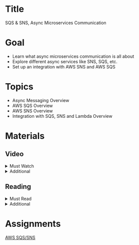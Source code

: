 # Title

SQS & SNS, Async Microservices Communication

# Goal

- Learn what async microservices communication is all about
- Explore different async services like SNS, SQS, etc.
- Set up an integration with AWS SNS and AWS SQS

# Topics

- Async Messaging Overview
- AWS SQS Overview
- AWS SNS Overview
- Integration with SQS, SNS and Lambda Overview

# Materials

## Video

<details>
  <summary>Must Watch</summary>

  The following content provides enough info to complete the task.

  <blockquote>

  <details>
    <summary>In English</summary>

   <blockquote>

   - [TBD](https://videoportal.epam.com/), ~0 mins
   </blockquote>
  </details>

  <details>
    <summary>In Russian</summary>

   <blockquote>

   - [RU Message Queue Intoduction](https://videoportal.epam.com/video/VKQwJWkXoMG6yEL3J1EW), ~11 mins
   - [RU SQS Intoduction](https://videoportal.epam.com/video/Vr9Q7zyL5l9KA4KmJMpG), ~11 mins
   - [RU Basic Practice (manual integration)](https://videoportal.epam.com/video/MRwdYoVdZ9pEN09Da3bL), ~18 mins
   - [RU Practice (Using Serverless framework)](https://videoportal.epam.com/video/zXWOJMd35Dj9NgnLYnDv), ~29 mins
   - [RU Homework](https://videoportal.epam.com/video/Vr9Q7zyL5lMAWMV8JMpG), ~6 mins
   </blockquote>
  </details>

  </blockquote>

</details>

<details>
  <summary>Additional</summary>

  The following content provides more info for further studies.

  <blockquote>

  - [AWS SQS Overview](https://www.youtube.com/watch?v=CyYZ3adwboc), ~29 mins
  - [AWS SNS Overview](https://www.youtube.com/watch?v=bktTomENEX8), ~17 mins
  - [SNS vs SQS Comparison](https://www.youtube.com/watch?v=mXk0MNjlO7A), ~11 mins
  - [AWS SQS to Lambda Hands-On Tutorial](https://www.youtube.com/watch?v=JJQrVBRzlPg), ~30 mins
  - [Choosing the Right Messaging Service for Your Distributed App](https://www.youtube.com/watch?v=4-JmX6MIDDI), ~53 mins
  - [Build High-Throughput, Bursty Data Apps with Amazon SQS, SNS, & Lambda](https://www.youtube.com/watch?v=YwHxvKhBQ_g), ~55 mins
  </blockquote>

</details>

## Reading

<details>
  <summary>Must Read</summary>

  The following content provides enough info to complete the task.

  <blockquote>

  - [What is Amazon SNS](https://docs.aws.amazon.com/sns/latest/dg/welcome.html)
  - [Getting started with Amazon SNS](https://docs.aws.amazon.com/sns/latest/dg/sns-getting-started.html)
  - [Common Amazon SNS scenarios](https://docs.aws.amazon.com/sns/latest/dg/sns-common-scenarios.html)
  - [AWS SNS FAQs](https://aws.amazon.com/sns/faqs/)
  - [What is Amazon SQS](https://docs.aws.amazon.com/AWSSimpleQueueService/latest/SQSDeveloperGuide/welcome.html)
  - [Getting started with Amazon SQS](https://docs.aws.amazon.com/AWSSimpleQueueService/latest/SQSDeveloperGuide/sqs-getting-started.html)
  </blockquote>

</details>

<details>
  <summary>Additional</summary>

  The following content provides more info for further studies.

  <blockquote>

  - [Basic Amazon SQS architecture](https://docs.aws.amazon.com/AWSSimpleQueueService/latest/SQSDeveloperGuide/sqs-basic-architecture.html)
  - [AWS SQS FAQs](https://aws.amazon.com/sqs/faqs/)
  - [Configuring a queue to trigger an AWS Lambda function](https://docs.aws.amazon.com/AWSSimpleQueueService/latest/SQSDeveloperGuide/sqs-configure-lambda-function-trigger.html)
  - [Using Amazon SNS for application-to-person (A2P) messaging](https://docs.aws.amazon.com/sns/latest/dg/sns-user-notifications.html)
  - [Serverless Framework: SQS](https://www.serverless.com/framework/docs/providers/aws/events/sqs)
  - [Serverless Framework: SNS](https://www.serverless.com/framework/docs/providers/aws/events/sns)
  </blockquote>

</details>

# Assignments

[AWS SQS/SNS](./task.md)
